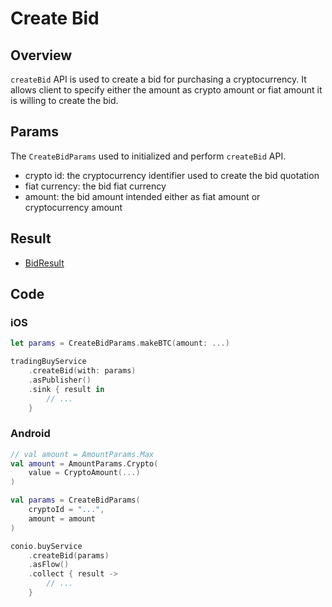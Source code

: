 # Create Bid

## Overview

`createBid` API is used to create a bid for purchasing a cryptocurrency. It allows client to specify either the amount as crypto amount or fiat amount it is willing to create the bid.

## Params

The `CreateBidParams` used to initialized and perform `createBid` API.

- crypto id: the cryptocurrency identifier used to create the bid quotation
- fiat currency: the bid fiat currency
- amount: the bid amount intended either as fiat amount or cryptocurrency amount

## Result

- [BidResult](BidResult.md)

## Code

### iOS
```swift
let params = CreateBidParams.makeBTC(amount: ...)

tradingBuyService
    .createBid(with: params)
    .asPublisher()
    .sink { result in
        // ...
    }
```

### Android
```kotlin
// val amount = AmountParams.Max
val amount = AmountParams.Crypto(
    value = CryptoAmount(...)
)

val params = CreateBidParams(
    cryptoId = "...",
    amount = amount
)

conio.buyService
    .createBid(params)
    .asFlow()
    .collect { result ->
        // ...
    }
```